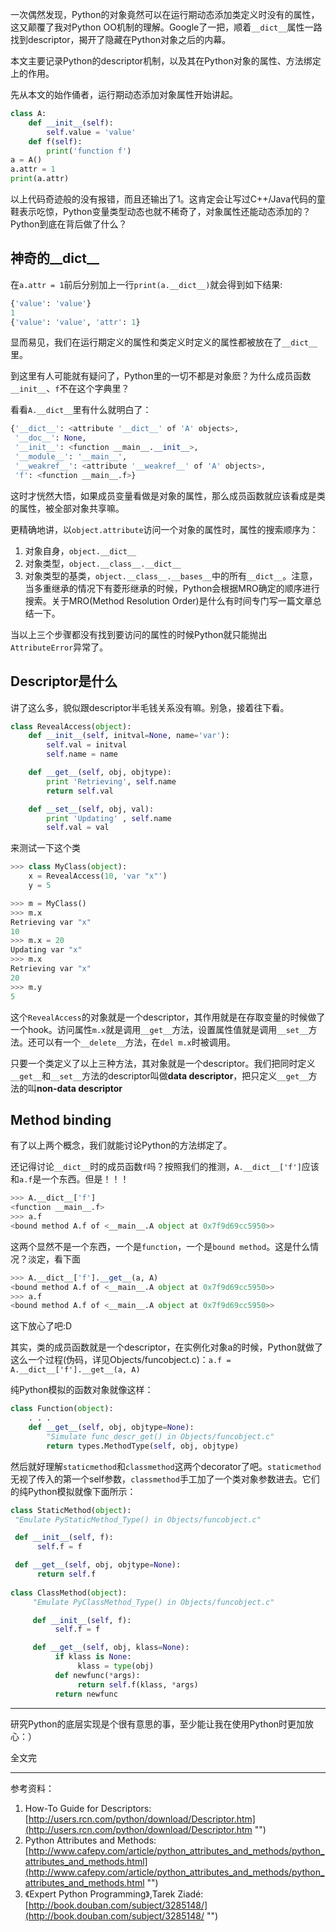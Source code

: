 <!-- 
.. link: 
.. description: 
.. tags: Python
.. date: 2013/06/12 12:31:54
.. title: Python descriptor
.. slug: python-descriptor
-->

一次偶然发现，Python的对象竟然可以在运行期动态添加类定义时没有的属性，这又颠覆了我对Python OO机制的理解。Google了一把，顺着`__dict__`属性一路找到descriptor，揭开了隐藏在Python对象之后的内幕。

本文主要记录Python的descriptor机制，以及其在Python对象的属性、方法绑定上的作用。

先从本文的始作俑者，运行期动态添加对象属性开始讲起。

```python
class A:
    def __init__(self):
        self.value = 'value'
    def f(self):
        print('function f')
a = A()
a.attr = 1
print(a.attr)
```

以上代码奇迹般的没有报错，而且还输出了1。这肯定会让写过C++/Java代码的童鞋表示吃惊，Python变量类型动态也就不稀奇了，对象属性还能动态添加的？Python到底在背后做了什么？

## 神奇的\_\_dict\_\_
在`a.attr = 1`前后分别加上一行`print(a.__dict__)`就会得到如下结果:  
```python
{'value': 'value'}  
1  
{'value': 'value', 'attr': 1} 
``` 

显而易见，我们在运行期定义的属性和类定义时定义的属性都被放在了`__dict__`里。

到这里有人可能就有疑问了，Python里的一切不都是对象麽？为什么成员函数`__init__`、`f`不在这个字典里？

看看`A.__dict__`里有什么就明白了：  
```python
{'__dict__': <attribute '__dict__' of 'A' objects>,
 '__doc__': None,
 '__init__': <function __main__.__init__>,
 '__module__': '__main__',
 '__weakref__': <attribute '__weakref__' of 'A' objects>,
 'f': <function __main__.f>}
```

这时才恍然大悟，如果成员变量看做是对象的属性，那么成员函数就应该看成是类的属性，被全部对象共享嘛。

更精确地讲，以`object.attribute`访问一个对象的属性时，属性的搜索顺序为：

1. 对象自身，`object.__dict__`
2. 对象类型，`object.__class__.__dict__`
3. 对象类型的基类，`object.__class__.__bases__`中的所有`__dict__`。注意，当多重继承的情况下有菱形继承的时候，Python会根据MRO确定的顺序进行搜索。关于MRO(Method Resolution Order)是什么有时间专门写一篇文章总结一下。

当以上三个步骤都没有找到要访问的属性的时候Python就只能抛出`AttributeError`异常了。

## Descriptor是什么
讲了这么多，貌似跟descriptor半毛钱关系没有嘛。别急，接着往下看。

```python
class RevealAccess(object):
    def __init__(self, initval=None, name='var'):
        self.val = initval
        self.name = name

    def __get__(self, obj, objtype):
        print 'Retrieving', self.name
        return self.val

    def __set__(self, obj, val):
        print 'Updating' , self.name
        self.val = val
```

来测试一下这个类

```python
>>> class MyClass(object):
    x = RevealAccess(10, 'var "x"')
    y = 5

>>> m = MyClass()
>>> m.x
Retrieving var "x"
10
>>> m.x = 20
Updating var "x"
>>> m.x
Retrieving var "x"
20
>>> m.y
5
```

这个`RevealAccess`的对象就是一个descriptor，其作用就是在存取变量的时候做了一个hook。访问属性`m.x`就是调用`__get__`方法，设置属性值就是调用`__set__`方法。还可以有一个`__delete__`方法，在`del m.x`时被调用。

只要一个类定义了以上三种方法，其对象就是一个descriptor。我们把同时定义`__get__`和`__set__`方法的descriptor叫做**data descriptor**，把只定义`__get__`方法的叫**non-data descriptor**

## Method binding
有了以上两个概念，我们就能讨论Python的方法绑定了。

还记得讨论`__dict__`时的成员函数`f`吗？按照我们的推测，`A.__dict__['f']`应该和`a.f`是一个东西。但是！！！

```python
>>> A.__dict__['f']
<function __main__.f>
>>> a.f
<bound method A.f of <__main__.A object at 0x7f9d69cc5950>>
```

这两个显然不是一个东西，一个是`function`，一个是`bound method`。这是什么情况？淡定，看下面

```python
>>> A.__dict__['f'].__get__(a, A)
<bound method A.f of <__main__.A object at 0x7f9d69cc5950>>
>>> a.f
<bound method A.f of <__main__.A object at 0x7f9d69cc5950>>
```

这下放心了吧:D

其实，类的成员函数就是一个descriptor，在实例化对象a的时候，Python就做了这么一个过程(伪码，详见Objects/funcobject.c)：`a.f = A.__dict__['f'].__get__(a, A)`

纯Python模拟的函数对象就像这样：

```python
class Function(object):
    . . .
    def __get__(self, obj, objtype=None):
        "Simulate func_descr_get() in Objects/funcobject.c"
        return types.MethodType(self, obj, objtype)
```

然后就好理解`staticmethod`和`classmethod`这两个decorator了吧。`staticmethod`无视了传入的第一个self参数，`classmethod`手工加了一个类对象参数进去。它们的纯Python模拟就像下面所示：

```python
class StaticMethod(object):
 "Emulate PyStaticMethod_Type() in Objects/funcobject.c"

 def __init__(self, f):
      self.f = f

 def __get__(self, obj, objtype=None):
      return self.f
      
class ClassMethod(object):
     "Emulate PyClassMethod_Type() in Objects/funcobject.c"

     def __init__(self, f):
          self.f = f

     def __get__(self, obj, klass=None):
          if klass is None:
               klass = type(obj)
          def newfunc(*args):
               return self.f(klass, *args)
          return newfunc
```

-----
研究Python的底层实现是个很有意思的事，至少能让我在使用Python时更加放心：）

全文完

-----

参考资料：

1. How-To Guide for Descriptors: [http://users.rcn.com/python/download/Descriptor.htm](http://users.rcn.com/python/download/Descriptor.htm "")
2. Python Attributes and Methods: [http://www.cafepy.com/article/python_attributes_and_methods/python_attributes_and_methods.html](http://www.cafepy.com/article/python_attributes_and_methods/python_attributes_and_methods.html "")
3. 《Expert Python Programming》,Tarek Ziadé: [http://book.douban.com/subject/3285148/](http://book.douban.com/subject/3285148/ "")